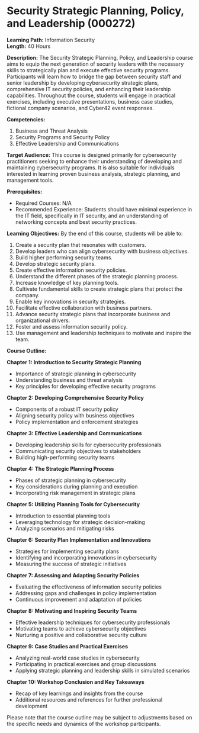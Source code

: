 # Security Strategic Planning, Policy, and Leadership (000272)

**Learning Path:** Information Security  
**Length:** 40 Hours

**Description:**
The Security Strategic Planning, Policy, and Leadership course aims to equip the next generation of security leaders with the necessary skills to strategically plan and execute effective security programs. Participants will learn how to bridge the gap between security staff and senior leadership by developing cybersecurity strategic plans, comprehensive IT security policies, and enhancing their leadership capabilities. Throughout the course, students will engage in practical exercises, including executive presentations, business case studies, fictional company scenarios, and Cyber42 event responses.

**Competencies:**
1. Business and Threat Analysis
2. Security Programs and Security Policy
3. Effective Leadership and Communications

**Target Audience:**
This course is designed primarily for cybersecurity practitioners seeking to enhance their understanding of developing and maintaining cybersecurity programs. It is also suitable for individuals interested in learning proven business analysis, strategic planning, and management tools.

**Prerequisites:**
- Required Courses: N/A
- Recommended Experience: Students should have minimal experience in the IT field, specifically in IT security, and an understanding of networking concepts and best security practices.

**Learning Objectives:**
By the end of this course, students will be able to:

1. Create a security plan that resonates with customers.
2. Develop leaders who can align cybersecurity with business objectives.
3. Build higher performing security teams.
4. Develop strategic security plans.
5. Create effective information security policies.
6. Understand the different phases of the strategic planning process.
7. Increase knowledge of key planning tools.
8. Cultivate fundamental skills to create strategic plans that protect the company.
9. Enable key innovations in security strategies.
10. Facilitate effective collaboration with business partners.
11. Advance security strategic plans that incorporate business and organizational drivers.
12. Foster and assess information security policy.
13. Use management and leadership techniques to motivate and inspire the team.

**Course Outline:**

**Chapter 1: Introduction to Security Strategic Planning**
- Importance of strategic planning in cybersecurity
- Understanding business and threat analysis
- Key principles for developing effective security programs

**Chapter 2: Developing Comprehensive Security Policy**
- Components of a robust IT security policy
- Aligning security policy with business objectives
- Policy implementation and enforcement strategies

**Chapter 3: Effective Leadership and Communications**
- Developing leadership skills for cybersecurity professionals
- Communicating security objectives to stakeholders
- Building high-performing security teams

**Chapter 4: The Strategic Planning Process**
- Phases of strategic planning in cybersecurity
- Key considerations during planning and execution
- Incorporating risk management in strategic plans

**Chapter 5: Utilizing Planning Tools for Cybersecurity**
- Introduction to essential planning tools
- Leveraging technology for strategic decision-making
- Analyzing scenarios and mitigating risks

**Chapter 6: Security Plan Implementation and Innovations**
- Strategies for implementing security plans
- Identifying and incorporating innovations in cybersecurity
- Measuring the success of strategic initiatives

**Chapter 7: Assessing and Adapting Security Policies**
- Evaluating the effectiveness of information security policies
- Addressing gaps and challenges in policy implementation
- Continuous improvement and adaptation of policies

**Chapter 8: Motivating and Inspiring Security Teams**
- Effective leadership techniques for cybersecurity professionals
- Motivating teams to achieve cybersecurity objectives
- Nurturing a positive and collaborative security culture

**Chapter 9: Case Studies and Practical Exercises**
- Analyzing real-world case studies in cybersecurity
- Participating in practical exercises and group discussions
- Applying strategic planning and leadership skills in simulated scenarios

**Chapter 10: Workshop Conclusion and Key Takeaways**
- Recap of key learnings and insights from the course
- Additional resources and references for further professional development

Please note that the course outline may be subject to adjustments based on the specific needs and dynamics of the workshop participants.
